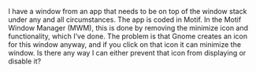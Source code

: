 I have a window from an app that needs to be on top of the window stack under any and all circumstances. The app is coded in Motif. In the Motif Window Manager (MWM), this is done by removing the minimize icon and functionality, which I’ve done. The problem is that Gnome creates an icon for this window anyway, and if you click on that icon it can minimize the window. Is there any way I can either prevent that icon from displaying or disable it?
